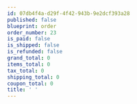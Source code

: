 ```yaml
---
id: 07db4f4a-d29f-4f42-943b-9e2dcf393a28
published: false
blueprint: order
order_number: 23
is_paid: false
is_shipped: false
is_refunded: false
grand_total: 0
items_total: 0
tax_total: 0
shipping_total: 0
coupon_total: 0
title: ' '
---
```

